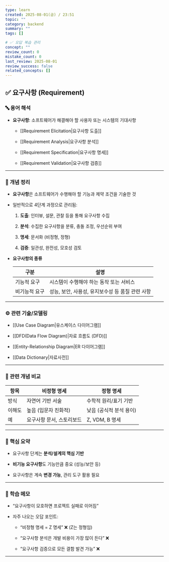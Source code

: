 ```yaml
---
type: learn
created: 2025-08-01(금) / 23:51
topic: ""
category: backend
summary: ""
tags: []

# ✅ 오답 복습 관리
concept: ""
review_count: 0
mistake_count: 0
last_review: 2025-08-01
review_success: false
related_concepts: []
---
```


## ✅ 요구사항 (Requirement)

### 🔤 용어 해석

- **요구사항**: 소프트웨어가 해결해야 할 사용자 또는 시스템의 기대사항
    
    - [[Requirement Elicitation|요구사항 도출]]
        
    - [[Requirement Analysis|요구사항 분석]]
        
    - [[Requirement Specification|요구사항 명세]]
        
    - [[Requirement Validation|요구사항 검증]]
        

---

### 📌 개념 정리

- **요구사항**은 소프트웨어가 수행해야 할 기능과 제약 조건을 기술한 것
    
- 일반적으로 4단계 과정으로 관리됨:
    
    1. **도출**: 인터뷰, 설문, 관찰 등을 통해 요구사항 수집
        
    2. **분석**: 수집한 요구사항을 분류, 충돌 조정, 우선순위 부여
        
    3. **명세**: 문서화 (비정형, 정형)
        
    4. **검증**: 일관성, 완전성, 모호성 검토
        
- **요구사항의 종류**
    
    |구분|설명|
    |---|---|
    |기능적 요구|시스템이 수행해야 하는 동작 또는 서비스|
    |비기능적 요구|성능, 보안, 사용성, 유지보수성 등 품질 관련 사항|
    

---

### ⚙️ 관련 기술/모델링

- [[Use Case Diagram|유스케이스 다이어그램]]
    
- [[DFD(Data Flow Diagram)|자료 흐름도 (DFD)]]
    
- [[Entity-Relationship Diagram|ER 다이어그램]]
    
- [[Data Dictionary|자료사전]]
    

---

### 🔁 관련 개념 비교

|항목|비정형 명세|정형 명세|
|---|---|---|
|방식|자연어 기반 서술|수학적 원리/표기 기반|
|이해도|높음 (입문자 친화적)|낮음 (공식적 분석 용이)|
|예|요구사항 문서, 스토리보드|Z, VDM, B 명세|

---

### 🎯 핵심 요약

- 요구사항 단계는 **분석/설계의 핵심 기반**
    
- **비기능 요구사항**도 기능만큼 중요 (성능/보안 등)
    
- 요구사항은 계속 **변경 가능**, 관리 도구 활용 필요
    

---

### 🧠 학습 메모

- “요구사항이 모호하면 프로젝트 실패로 이어짐”
    
- 자주 나오는 오답 포인트:
    
    - “비정형 명세 = Z 명세” ❌ (Z는 정형임)
        
    - “요구사항 분석은 개발 비용이 가장 많이 든다” ❌
        
    - “요구사항 검증으로 모든 결함 발견 가능” ❌
        

---
